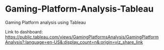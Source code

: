 # Gaming-Platform-Analysis-Tableau
Gaming Platform analysis using Tableau 

Link to dashboard: https://public.tableau.com/views/GamingPlatformsAnalysis/GamingPlatformAnalysis?:language=en-US&:display_count=n&:origin=viz_share_link
